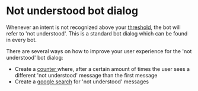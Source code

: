 # Not understood bot dialog

Whenever an intent is not recognized above your [threshold](https://docs.chatlayer.ai/understanding-users/natural-language-processing-nlp/settings), the bot will refer to 'not understood'. This is a standard bot dialog which can be found in every bot. 

There are several ways on how to improve your user experience for the 'not understood' bot dialog:

* Create a [counter ](https://docs.chatlayer.ai/tips-and-best-practices/not-understood-bot-dialog/not-understood-counter)where, after a certain amount of times the user sees a different 'not understood' message than the first message
* Create a [google search](https://docs.chatlayer.ai/tips-and-best-practices/not-understood-bot-dialog/not-understood-google-search) for 'not understood' messages 







